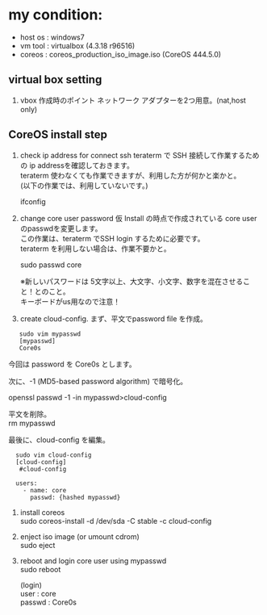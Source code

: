 # my condition:
  - host os : windows7
  - vm tool : virtualbox (4.3.18 r96516)
  - coreos  : coreos_production_iso_image.iso (CoreOS 444.5.0)

## virtual box setting

1. vbox 作成時のポイント
   ネットワーク アダプターを2つ用意。(nat,host only)

## CoreOS install step

1. check ip address for connect ssh
   teraterm で SSH 接続して作業するための ip addressを確認しておきます。  
   teraterm 使わなくても作業できますが、利用した方が何かと楽かと。  
   (以下の作業では、利用していないです。)
   
   ifconfig

1. change core user password
   仮 Install の時点で作成されている core user のpasswdを変更します。  
   この作業は、teraterm でSSH login するために必要です。  
   teraterm を利用しない場合は、作業不要かと。  
   
   sudo passwd core
   
   ※新しいパスワードは 5文字以上、大文字、小文字、数字を混在させること！とのこと。  
     キーボードがus用なので注意！  
     
1. create cloud-config.
   まず、平文でpassword file を作成。  
```
   sudo vim mypasswd
   [mypasswd]
   Core0s  
```   
   今回は password を Core0s とします。  
   
   次に、-1 (MD5-based password algorithm) で暗号化。  
   
  openssl passwd -1 -in mypasswd>cloud-config
  
  平文を削除。  
  rm mypasswd
  
  最後に、cloud-config を編集。  
```  
  sudo vim cloud-config
  [cloud-config]
   #cloud-config  
   
  users:  
    - name: core
      passwd: {hashed mypasswd}
```  
1. install coreos  
   sudo coreos-install -d /dev/sda -C stable -c cloud-config
   
1. enject iso image (or umount cdrom)  
   sudo eject

1. reboot and login core user using mypasswd  
   sudo reboot
   
   (login)  
   user   : core  
   passwd : Core0s  
  
